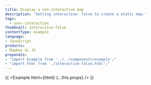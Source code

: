 ```yaml
---
title: Display a non-interactive map
description: 'Setting interactive: false to create a static map.'
tags:
  - user-interaction
thumbnail: interactive-false
contentType: example
language:
- JavaScript
products:
- Mapbox GL JS
prependJs:
- "import Example from '../../components/example';"
- "import html from './interactive-false.html';"
---
```


{{ <Example html={html} {...this.props} /> }}

